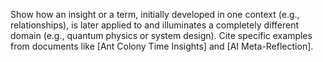 Show how an insight or a term, initially developed in one context (e.g., relationships), is later applied to and illuminates a completely different domain (e.g., quantum physics or system design). Cite specific examples from documents like [Ant Colony Time Insights] and [AI Meta-Reflection].